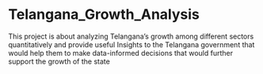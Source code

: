 # Telangana_Growth_Analysis
This project is about analyzing Telangana’s growth among different sectors quantitatively and provide useful Insights to the Telangana government that would help them to make data-informed decisions that would further support the growth of the state
